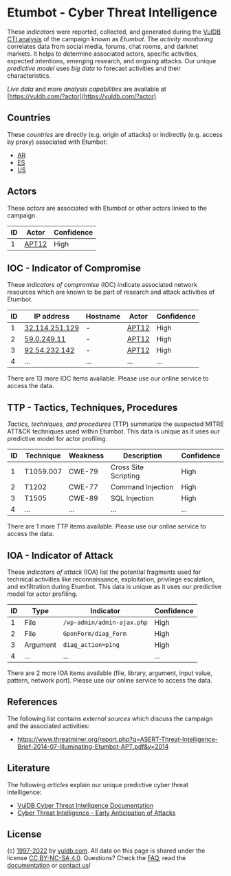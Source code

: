 # Etumbot - Cyber Threat Intelligence

These _indicators_ were reported, collected, and generated during the [VulDB CTI analysis](https://vuldb.com/?kb.cti) of the campaign known as _Etumbot_. The _activity monitoring_ correlates data from social media, forums, chat rooms, and darknet markets. It helps to determine associated actors, specific activities, expected intentions, emerging research, and ongoing attacks. Our unique _predictive model_ uses _big data_ to forecast activities and their characteristics.

_Live data_ and more _analysis capabilities_ are available at [https://vuldb.com/?actor](https://vuldb.com/?actor)

## Countries

These _countries_ are directly (e.g. origin of attacks) or indirectly (e.g. access by proxy) associated with Etumbot:

* [AR](https://vuldb.com/?country.ar)
* [ES](https://vuldb.com/?country.es)
* [US](https://vuldb.com/?country.us)

## Actors

These _actors_ are associated with Etumbot or other actors linked to the campaign.

ID | Actor | Confidence
-- | ----- | ----------
1 | [APT12](https://vuldb.com/?actor.apt12) | High

## IOC - Indicator of Compromise

These _indicators of compromise_ (IOC) indicate associated network resources which are known to be part of research and attack activities of Etumbot.

ID | IP address | Hostname | Actor | Confidence
-- | ---------- | -------- | ----- | ----------
1 | [32.114.251.129](https://vuldb.com/?ip.32.114.251.129) | - | [APT12](https://vuldb.com/?actor.apt12) | High
2 | [59.0.249.11](https://vuldb.com/?ip.59.0.249.11) | - | [APT12](https://vuldb.com/?actor.apt12) | High
3 | [92.54.232.142](https://vuldb.com/?ip.92.54.232.142) | - | [APT12](https://vuldb.com/?actor.apt12) | High
4 | ... | ... | ... | ...

There are 13 more IOC items available. Please use our online service to access the data.

## TTP - Tactics, Techniques, Procedures

_Tactics, techniques, and procedures_ (TTP) summarize the suspected MITRE ATT&CK techniques used within Etumbot. This data is unique as it uses our predictive model for actor profiling.

ID | Technique | Weakness | Description | Confidence
-- | --------- | -------- | ----------- | ----------
1 | T1059.007 | CWE-79 | Cross Site Scripting | High
2 | T1202 | CWE-77 | Command Injection | High
3 | T1505 | CWE-89 | SQL Injection | High
4 | ... | ... | ... | ...

There are 1 more TTP items available. Please use our online service to access the data.

## IOA - Indicator of Attack

These _indicators of attack_ (IOA) list the potential fragments used for technical activities like reconnaissance, exploitation, privilege escalation, and exfiltration during Etumbot. This data is unique as it uses our predictive model for actor profiling.

ID | Type | Indicator | Confidence
-- | ---- | --------- | ----------
1 | File | `/wp-admin/admin-ajax.php` | High
2 | File | `GponForm/diag_Form` | High
3 | Argument | `diag_action=ping` | High
4 | ... | ... | ...

There are 2 more IOA items available (file, library, argument, input value, pattern, network port). Please use our online service to access the data.

## References

The following list contains _external sources_ which discuss the campaign and the associated activities:

* https://www.threatminer.org/report.php?q=ASERT-Threat-Intelligence-Brief-2014-07-Illuminating-Etumbot-APT.pdf&y=2014

## Literature

The following _articles_ explain our unique predictive cyber threat intelligence:

* [VulDB Cyber Threat Intelligence Documentation](https://vuldb.com/?kb.cti)
* [Cyber Threat Intelligence - Early Anticipation of Attacks](https://www.scip.ch/en/?labs.20201022)

## License

(c) [1997-2022](https://vuldb.com/?kb.changelog) by [vuldb.com](https://vuldb.com/?kb.about). All data on this page is shared under the license [CC BY-NC-SA 4.0](https://creativecommons.org/licenses/by-nc-sa/4.0/). Questions? Check the [FAQ](https://vuldb.com/?kb.faq), read the [documentation](https://vuldb.com/?kb) or [contact us](https://vuldb.com/?contact)!

